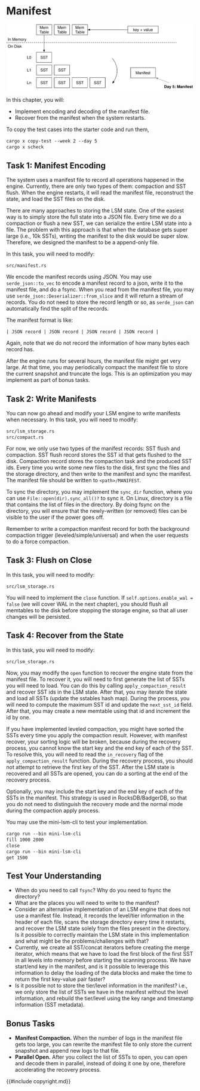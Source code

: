 # Manifest

![Chapter Overview](./lsm-tutorial/week2-05-overview.svg)

In this chapter, you will:

* Implement encoding and decoding of the manifest file.
* Recover from the manifest when the system restarts.

To copy the test cases into the starter code and run them,

```
cargo x copy-test --week 2 --day 5
cargo x scheck
```

## Task 1: Manifest Encoding

The system uses a manifest file to record all operations happened in the engine. Currently, there are only two types of them: compaction and SST flush. When the engine restarts, it will read the manifest file, reconstruct the state, and load the SST files on the disk.

There are many approaches to storing the LSM state. One of the easiest way is to simply store the full state into a JSON file. Every time we do a compaction or flush a new SST, we can serialize the entire LSM state into a file. The problem with this approach is that when the database gets super large (i.e., 10k SSTs), writing the manifest to the disk would be super slow. Therefore, we designed the manifest to be a append-only file.

In this task, you will need to modify:

```
src/manifest.rs
```

We encode the manifest records using JSON. You may use `serde_json::to_vec` to encode a manifest record to a json, write it to the manifest file, and do a fsync. When you read from the manifest file, you may use `serde_json::Deserializer::from_slice` and it will return a stream of records. You do not need to store the record length or so, as `serde_json` can automatically find the split of the records.


The manifest format is like:

```
| JSON record | JSON record | JSON record | JSON record |
```

Again, note that we do not record the information of how many bytes each record has.

After the engine runs for several hours, the manifest file might get very large. At that time, you may periodically compact the manifest file to store the current snapshot and truncate the logs. This is an optimization you may implement as part of bonus tasks.


## Task 2: Write Manifests

You can now go ahead and modify your LSM engine to write manifests when necessary. In this task, you will need to modify:

```
src/lsm_storage.rs
src/compact.rs
```

For now, we only use two types of the manifest records: SST flush and compaction. SST flush record stores the SST id that gets flushed to the disk. Compaction record stores the compaction task and the produced SST ids. Every time you write some new files to the disk, first sync the files and the storage directory, and then write to the manifest and sync the manifest. The manifest file should be written to `<path>/MANIFEST`.

To sync the directory, you may implement the `sync_dir` function, where you can use `File::open(dir).sync_all()?` to sync it. On Linux, directory is a file that contains the list of files in the directory. By doing fsync on the directory, you will ensure that the newly-written (or removed) files can be visible to the user if the power goes off.

Remember to write a compaction manifest record for both the background compaction trigger (leveled/simple/universal) and when the user requests to do a force compaction.

## Task 3: Flush on Close

In this task, you will need to modify:

```
src/lsm_storage.rs
```

You will need to implement the `close` function. If `self.options.enable_wal = false` (we will cover WAL in the next chapter), you should flush all memtables to the disk before stopping the storage engine, so that all user changes will be persisted.

## Task 4: Recover from the State

In this task, you will need to modify:

```
src/lsm_storage.rs
```

Now, you may modify the `open` function to recover the engine state from the manifest file. To recover it, you will need to first generate the list of SSTs you will need to load. You can do this by calling `apply_compaction_result` and recover SST ids in the LSM state. After that, you may iterate the state and load all SSTs (update the sstables hash map). During the process, you will need to compute the maximum SST id and update the `next_sst_id` field. After that, you may create a new memtable using that id and increment the id by one.

If you have implemented leveled compaction, you might have sorted the SSTs every time you apply the compaction result. However, with manifest recover, your sorting logic will be broken, because during the recovery process, you cannot know the start key and the end key of each of the SST. To resolve this, you will need to read the `in_recovery` flag of the `apply_compaction_result` function. During the recovery process, you should not attempt to retrieve the first key of the SST. After the LSM state is recovered and all SSTs are opened, you can do a sorting at the end of the recovery process.

Optionally, you may include the start key and the end key of each of the SSTs in the manifest. This strategy is used in RocksDB/BadgerDB, so that you do not need to distinguish the recovery mode and the normal mode during the compaction apply process.

You may use the mini-lsm-cli to test your implementation.

```
cargo run --bin mini-lsm-cli
fill 1000 2000
close
cargo run --bin mini-lsm-cli
get 1500
```

## Test Your Understanding

* When do you need to call `fsync`? Why do you need to fsync the directory?
* What are the places you will need to write to the manifest?
* Consider an alternative implementation of an LSM engine that does not use a manifest file. Instead, it records the level/tier information in the header of each file, scans the storage directory every time it restarts, and recover the LSM state solely from the files present in the directory. Is it possible to correctly maintain the LSM state in this implementation and what might be the problems/challenges with that?
* Currently, we create all SST/concat iterators before creating the merge iterator, which means that we have to load the first block of the first SST in all levels into memory before starting the scanning process. We have start/end key in the manifest, and is it possible to leverage this information to delay the loading of the data blocks and make the time to return the first key-value pair faster?
* Is it possible not to store the tier/level information in the manifest? i.e., we only store the list of SSTs we have in the manifest without the level information, and rebuild the tier/level using the key range and timestamp information (SST metadata).

## Bonus Tasks

* **Manifest Compaction.** When the number of logs in the manifest file gets too large, you can rewrite the manifest file to only store the current snapshot and append new logs to that file.
* **Parallel Open.** After you collect the list of SSTs to open, you can open and decode them in parallel, instead of doing it one by one, therefore accelerating the recovery process.

{{#include copyright.md}}
